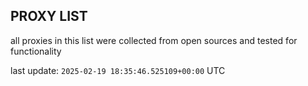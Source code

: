 ## PROXY LIST

all proxies in this list were collected from open sources and tested for functionality

last update: `2025-02-19 18:35:46.525109+00:00` UTC